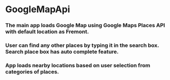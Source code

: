 # GoogleMapApi

### The main app loads Google Map using Google Maps Places API with default location as Fremont.
### User can find any other places by typing it in the search box. Search place box has auto complete feature.
### App loads nearby locations based on user selection from categories of places.
